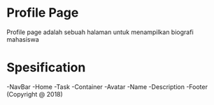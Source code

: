 # Profile Page
Profile page adalah sebuah halaman untuk menampilkan biografi mahasiswa

# Spesification
-NavBar
	-Home
	-Task
-Container
	-Avatar
	-Name
	-Description
-Footer
	(Copyright @ 2018)